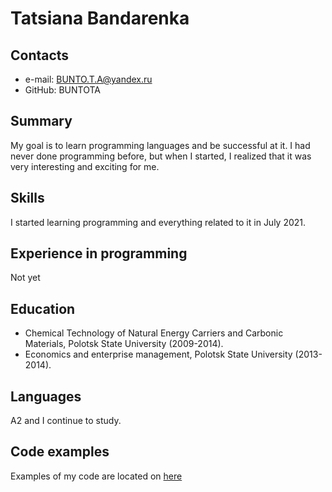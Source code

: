 # Tatsiana Bandarenka #
## Сontacts ##
+ e-mail: BUNTO.T.A@yandex.ru
+ GitHub: BUNTOTA
## Summary ##
My goal is to learn programming languages and be successful at it. I had never done programming before, but when I started, I realized that it was very interesting and exciting for me.
## Skills ##
I started learning programming and everything related to it in July 2021.
## Experience in programming ##
Not yet
## Education ##
+ Chemical Technology of Natural Energy Carriers and Carbonic Materials, Polotsk State University (2009-2014).
+ Economics and enterprise management, Polotsk State University (2013-2014).
## Languages ##
A2 and I continue to study.
## Code examples ##
Examples of my code are located on [here](https://github.com/BUNTOTA)
